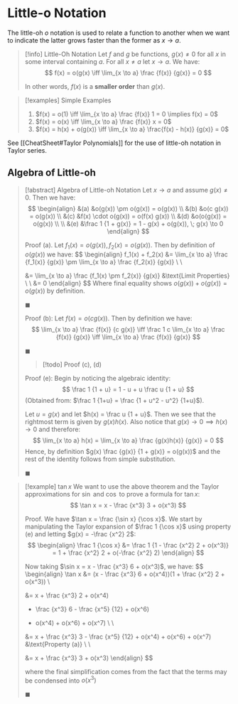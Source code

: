 # Little-o Notation

The little-oh $o$ notation is used to relate a function to another when we want to indicate the latter grows faster than the former as $x \to a$.

> [!info] Little-Oh Notation
> Let $f$ and $g$ be functions, $g(x) \neq 0$ for all $x$ in some interval containing $a$. For all $x \neq a$ let $x \to a$. We have:
> $$
> f(x) = o(g(x) \iff \lim_{x \to a} \frac {f(x)} {g(x)} = 0
> $$
>
> In other words, $f(x)$ is a **smaller order** than $g(x)$.

> [!examples] Simple Examples
> 1. $f(x) = o(1) \iff \lim_{x \to a} \frac {f(x)} 1 = 0 \implies f(x) = 0$
> 2. $f(x) = o(x) \iff \lim_{x \to a} \frac {f(x)} x = 0$
> 3. $f(x) = h(x) + o(g(x)) \iff \lim_{x \to a} \frac{f(x) - h(x)} {g(x)} = 0$

See [[CheatSheet#Taylor Polynomials]] for the use of little-oh notation in Taylor series.

## Algebra of Little-oh

> [!abstract] Algebra of Little-oh Notation
> Let $x \to a$ and assume $g(x) \neq 0$. Then we have:
> $$
> \begin{align}
> &(a) &o(g(x)) \pm o(g(x)) = o(g(x)) \\
> &(b) &o(c g(x)) = o(g(x)) \\
> &(c) &f(x) \cdot o(g(x)) = o(f(x) g(x)) \\
> &(d) &o(o(g(x)) = o(g(x)) \\ \\
> &(e) &\frac 1 {1 + g(x)} = 1 - g(x) + o(g(x)), \; g(x) \to 0
> \end{align}
> $$
>
> Proof (a).
> Let $f_1(x) = o(g(x)), f_2(x) = o(g(x))$. Then by definition of $o(g(x))$ we have:
> $$
> \begin{align}
> f_1(x) + f_2(x) &= \lim_{x \to a} \frac {f_1(x)} {g(x)} \pm \lim_{x \to a} \frac {f_2(x)} {g(x)} \\ \\
>
> &= \lim_{x \to a} \frac {f_1(x) \pm f_2(x)} {g(x)} &\text{Limit Properties} \\ \\
> &= 0
> \end{align}
> $$
> Where final equality shows $o(g(x)) + o(g(x)) = o(g(x))$ by definition.
>
> $\blacksquare$
>
> Proof (b):
> Let $f(x) = o(c g(x))$. Then by definition we have:
> $$
> \lim_{x \to a} \frac {f(x)} {c g(x)} \iff \frac 1 c \lim_{x \to a} \frac {f(x)} {g(x)} \iff \lim_{x \to a} \frac {f(x)} {g(x)}
> $$
>
> $\blacksquare$
>
>> [!todo]
>> Proof (c), (d)
>
> Proof (e):
> Begin by noticing the algebraic identity:
> $$
> \frac 1 {1 + u} = 1 - u + u \frac u {1 + u}
> $$
> (Obtained from: $\frac 1 {1+u} = \frac {1 + u^2 - u^2} {1+u}$).
>
> Let $u = g(x)$ and let $h(x) = \frac u {1 + u}$. Then we see that the rightmost term is given by $g(x) h(x)$. Also notice that $g(x) \to 0 \implies h(x) \to 0$ and therefore:
> $$
> \lim_{x \to a} h(x) = \lim_{x \to a} \frac {g(x)h(x)} {g(x)} = 0
> $$
> Hence, by definition $g(x) \frac {g(x)} {1 + g(x)} = o(g(x))$ and the rest of the identity follows from simple substitution.
>
> $\blacksquare$

> [!example] $\tan x$
> We want to use the above theorem and the Taylor approximations for $\sin$ and $\cos$ to prove a formula for $\tan x$:
> $$
> \tan x = x - \frac {x^3} 3 + o(x^3)
> $$
>
> Proof.
> We have $\tan x = \frac {\sin x} {\cos x}$. We start by manipulating the Taylor expansion of $\frac 1 {\cos x}$ using property (e) and letting $g(x) = -\frac {x^2} 2$:
> $$
> \begin{align}
> \frac 1 {\cos x} &= \frac 1 {1 - \frac {x^2} 2 + o(x^3)} = 1 + \frac {x^2} 2 + o(-\frac {x^2} 2)
> \end{align}
> $$
>
> Now taking $\sin x = x - \frac {x^3} 6 + o(x^3)$, we have:
> $$
> \begin{align}
> \tan x &= (x - \frac {x^3} 6 + o(x^4))(1 + \frac {x^2} 2 + o(x^3)) \\
>
> &= x + \frac {x^3} 2 + o(x^4)
> - \frac {x^3} 6 - \frac {x^5} {12} + o(x^6)
> + o(x^4) + o(x^6) + o(x^7) \\ \\
>
> &= x + \frac {x^3} 3 - \frac {x^5} {12} + o(x^4) + o(x^6) + o(x^7) &\text{Property (a)} \\ \\
>
> &= x + \frac {x^3} 3 + o(x^3)
> \end{align}
> $$
>
> where the final simplification comes from the fact that the terms may be condensed into $o(x^3)$
>
> $\blacksquare$